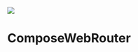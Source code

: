 [![](https://jitpack.io/v/JamshedAlamQaderi/compose-web-router.svg)](https://jitpack.io/#JamshedAlamQaderi/compose-web-router)
# ComposeWebRouter
